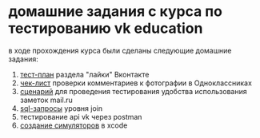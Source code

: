 # домашние задания с курса по тестированию vk education

в ходе прохождения курса были сделаны следующие домашние задания:
1. [тест-план](https://github.com/dariapankova/vk-edu_qa-works/blob/main/%D1%82%D0%B5%D1%81%D1%82-%D0%BF%D0%BB%D0%B0%D0%BD.pdf) раздела "лайки" Вконтакте
2. [чек-лист](https://github.com/dariapankova/vk-edu_qa-works/blob/main/%D1%87%D0%B5%D0%BA-%D0%BB%D0%B8%D1%81%D1%82.pdf) проверки комментариев к фотографии в Одноклассниках
4. [сценарий](https://github.com/dariapankova/vk-edu_qa-works/blob/main/%D1%81%D1%86%D0%B5%D0%BD%D0%B0%D1%80%D0%B8%D0%B8%CC%86_%D1%82%D0%B5%D1%81%D1%82%D0%B8%D1%80%D0%BE%D0%B2%D0%B0%D0%BD%D0%B8%D1%8F.pdf) для проведения тестирования удобства использования заметок mail.ru
5. [sql-запросы](https://github.com/dariapankova/vk-edu_qa-works/blob/main/sql_%D0%B7%D0%B0%D0%BF%D1%80%D0%BE%D1%81%D1%8B.pdf) уровня join
6. тестирование api vk через postman
7. [создание симуляторов](https://github.com/dariapankova/vk-edu_qa-works/blob/main/xcode.pdf) в xcode
